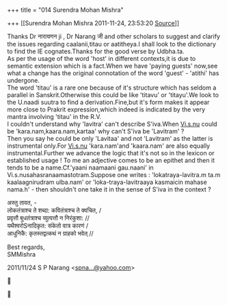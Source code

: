 +++
title = "014 Surendra Mohan Mishra"

+++
[[Surendra Mohan Mishra	2011-11-24, 23:53:20 [Source](https://groups.google.com/g/bvparishat/c/u17g0ktqqns)]]



Thanks Dr नारायणन ji , Dr Narang जी and other scholars to suggest and clarify the issues regarding caalanii,titau or aatitheya.I shall look to the dictionary to find the IE cognates.Thanks for the good verse by Udbha.ta.  
As per the usage of the word 'host' in different contexts,it is due to semantic extension which is a fact.When we have 'paying guests' now,see what a change has the original connotation of the word 'guest' - 'atithi' has undergone.  
The word 'titau' is a rare one because of it's structure which has seldom a parallel in Sanskrit.Otherwise this could be like 'titavu' or 'titayu'.We look to the U.naadi suutra to find a derivation.Fine,but it's form makes it appear more close to Prakrit expression,which indeed is indicated by the very mantra involving 'titau' in the R.V.  
I couldn't understand why 'lavitra' can't describe S'iva.When [Vi.s.nu](http://Vi.s.nu) could be 'kara.nam,kaara.nam,kartaa' why can't S'iva be 'Lavitram' ?  
Then you say he could be only 'Lavitaa' and not 'Lavitram' as the latter is instrumental only.For [Vi.s.nu](http://Vi.s.nu) 'kara.nam'and 'kaara.nam' are also equally instrumental.Further we advance the logic that it's not so in the lexicon or established usage ! To me an adjective comes to be an epithet and then it tends to be a name.Cf.'yaani naamaani gau.naani' in Vi.s.nusahasranaamastotram.Suppose one writes : 'lokatraya-lavitra.m ta.m kaalaagnirudram ulba.nam' or 'loka-traya-lavitraaya kasmaicin mahase nama.h' - then shouldn't one take it in the sense of S'iva in the context ?  
  
अस्तु तावत, -  
लोकतंत्राश्च ते शब्दा: कवितंत्राश्च ते क्वचित, /  
प्रवृत्तौ बुधतंत्राश्च व्युत्पत्तौ न निरंकुशा: //  
यथैश्वरोSनादिकृत: संकेतो वात्र कारणं /  
आधुनिकै: कृतस्तद्वत्कथं न ग्राहको भवेत् //  
  
Best regards,  
SMMishra  
  

2011/11/24 S P Narang \<[spna...@yahoo.com]()\>





